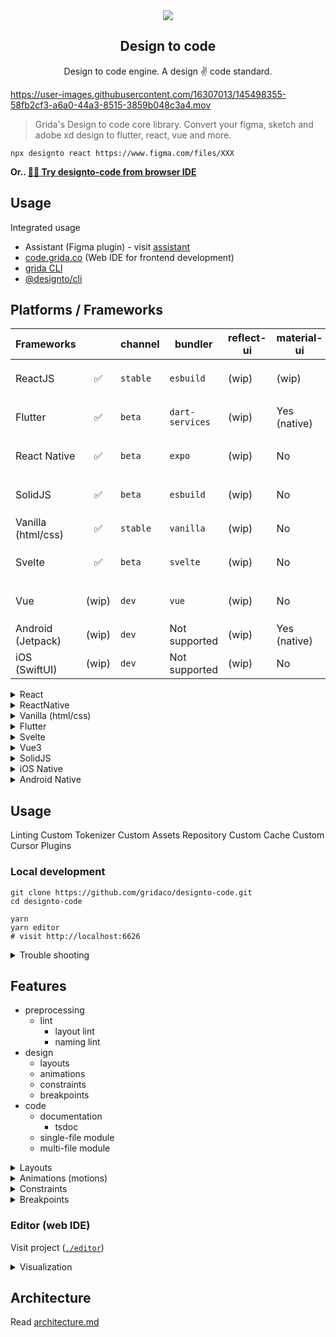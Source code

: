 <center>
<image src="./branding/gh-artwork.png"/>
<h2>Design to code</h2>
Design to code engine. A design ✌️ code standard.

</center>

https://user-images.githubusercontent.com/16307013/145498355-58fb2cf3-a6a0-44a3-8515-3859b048c3a4.mov

> Grida's Design to code core library. Convert your figma, sketch and adobe xd design to flutter, react, vue and more.

```
npx designto react https://www.figma.com/files/XXX
```

**Or.. [👩‍💻 Try designto-code from browser IDE](https://code.grida.co)**

## Usage

Integrated usage

- Assistant (Figma plugin) - visit [assistant](https://github.com/gridaco/assistant)
- [code.grida.co](https://code.grida.co) (Web IDE for frontend development)
- [grida CLI](https://github.com/gridaco/cli)
- [@designto/cli](./cli)

## Platforms / Frameworks

| **Frameworks**     |       | channel  | bundler         | reflect-ui | material-ui  | tailwind | packager               |
| ------------------ | :---: | -------- | --------------- | ---------- | ------------ | -------- | ---------------------- |
| ReactJS            |  ✅   | `stable` | `esbuild`       | (wip)      | (wip)        | (wip)    | `npm`, `local`, `git`  |
| Flutter            |  ✅   | `beta`   | `dart-services` | (wip)      | Yes (native) | No       | `pub`, `local`, `git`  |
| React Native       |  ✅   | `beta`   | `expo`          | (wip)      | No           | No       | `expo`, `local`, `git` |
| SolidJS            |  ✅   | `beta`   | `esbuild`       | (wip)      | No           | (wip)    | `npm`, `local`, `git`  |
| Vanilla (html/css) |  ✅   | `stable` | `vanilla`       | (wip)      | No           | (wip)    | `local`, `cdn`         |
| Svelte             |  ✅   | `beta`   | `svelte`        | (wip)      | No           | (wip)    | `npm`, `local`, `git`  |
| Vue                | (wip) | `dev`    | `vue`           | (wip)      | No           | (wip)    | `npm`, `local`, `git`  |
| Android (Jetpack)  | (wip) | `dev`    | Not supported   | (wip)      | Yes (native) | No       | `local`, `git`         |
| iOS (SwiftUI)      | (wip) | `dev`    | Not supported   | (wip)      | No           | No       | `local`, `git`         |

<details>
<summary>React</summary>

| **ReactJS**         |       |
| ------------------- | :---: |
| `styled-components` |  ✅   |
| `@emotion/styled`   |  ✅   |
| css-modules         |  ✅   |
| inline-css          |  ✅   |
| `@mui/material`     | (wip) |
| breakpoints         | (wip) |
| components          | (wip) |

</details>

<details>
<summary>ReactNative</summary>

| **ReactNative**                |       |
| ------------------------------ | :---: |
| `StyleSheet`                   |  ✅   |
| `styled-components/native`     |  ✅   |
| `@emotion/native`              |  ✅   |
| `react-native-linear-gradient` | (wip) |
| `react-native-svg`             | (wip) |
| `expo`                         | (wip) |

</details>

<details>
<summary>Vanilla (html/css)</summary>

| **Vanilla** |               |
| ----------- | :-----------: |
| reflect-ui  | right-aligned |
| css         |      ✅       |
| scss        |   are neat    |

</details>

<details>
<summary>Flutter</summary>

| **Flutter** |       |
| ----------- | :---: |
| material    |  ✅   |
| cupertino   | (wip) |
| reflect-ui  | (wip) |

</details>

<details>
<summary>Svelte</summary>

| **Svelte**          |       |
| ------------------- | :---: |
| `styled-components` |  ✅   |
| `@mui/material`     | (wip) |

</details>

<details>
<summary>Vue3</summary>

| **Vue**             |       |
| ------------------- | :---: |
| `styled-components` |  ✅   |
| `@mui/material`     | (wip) |

</details>

<details>
<summary>SolidJS</summary>

| **Solid**                 |     |
| ------------------------- | :-: |
| `solid-styled-components` | ✅  |
| `inline-css`              | ✅  |

</details>

<details>
<summary>iOS Native</summary>

| **iOS** |       |
| ------- | :---: |
| SwiftUI | (wip) |

</details>

<details>
<summary>Android Native</summary>

| **Android**     |       |
| --------------- | :---: |
| Jetpack Compose | (wip) |

</details>

## Usage

Linting
Custom Tokenizer
Custom Assets Repository
Custom Cache
Custom Cursor
Plugins

### Local development

```
git clone https://github.com/gridaco/designto-code.git
cd designto-code

yarn
yarn editor
# visit http://localhost:6626
```

<details>
<summary>Trouble shooting</summary>

- update pulling - `git submodule update --init --recursive`

</details>

## Features

- preprocessing
  - lint
    - layout lint
    - naming lint
- design
  - layouts
  - animations
  - constraints
  - breakpoints
- code
  - documentation
    - tsdoc
  - single-file module
  - multi-file module

<details>
<summary>Layouts</summary>

</details>

<details>
<summary>Animations (motions)</summary>

</details>

<details>
<summary>Constraints</summary>

</details>

<details>
<summary>Breakpoints</summary>

</details>

### Editor (web IDE)

Visit project ([`./editor`](./editor/))

<details>
<summary>Visualization</summary>

![](./branding/shot-1.png)

![](./branding/shot-1.png)

![](./branding/shot-2.png)

![](./branding/shot-3.png)

![](./branding/shot-4.png)

![](./branding/shot-5.png)

![Grida's design to code. design node visualization snapshot](./branding/example-visualization-design-nodes.png)

</details>

## Architecture

Read [architecture.md](./architecture.md)
